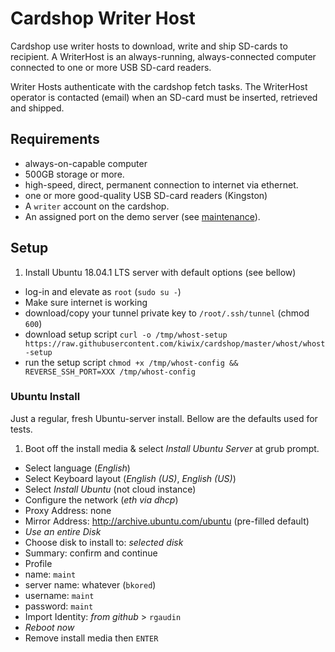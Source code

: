 # Cardshop Writer Host

Cardshop use writer hosts to download, write and ship SD-cards to recipient.
A WriterHost is an always-running, always-connected computer connected to one or more USB SD-card readers.

Writer Hosts authenticate with the cardshop fetch tasks. The WriterHost operator is contacted (email) when an SD-card must be inserted, retrieved and shipped.

## Requirements

* always-on-capable computer
* 500GB storage or more.
* high-speed, direct, permanent connection to internet via ethernet.
* one or more good-quality USB SD-card readers (Kingston)
* A `writer` account on the cardshop.
* An assigned port on the demo server (see [maintenance](http://wiki.kiwix.org/wiki/Cardshop-maintenance)).

## Setup

1. Install Ubuntu 18.04.1 LTS server with default options (see bellow)
* log-in and elevate as `root` (`sudo su -`)
* Make sure internet is working
* download/copy your tunnel private key to `/root/.ssh/tunnel` (chmod `600`)
* download setup script `curl -o /tmp/whost-setup https://raw.githubusercontent.com/kiwix/cardshop/master/whost/whost-setup`
* run the setup script `chmod +x /tmp/whost-config && REVERSE_SSH_PORT=XXX /tmp/whost-config`

### Ubuntu Install

Just a regular, fresh Ubuntu-server install. Bellow are the defaults used for tests.

1. Boot off the install media & select *Install Ubuntu Server* at grub prompt.
* Select language (*English*)
* Select Keyboard layout (*English (US)*, *English (US)*)
* Select *Install Ubuntu* (not cloud instance)
* Configure the network (*eth via dhcp*)
* Proxy Address: none
* Mirror Address: http://archive.ubuntu.com/ubuntu (pre-filled default)
* *Use an entire Disk*
* Choose disk to install to: *selected disk*
* Summary: confirm and continue
* Profile
 * name: `maint`
 * server name: whatever (`bkored`)
 * username: `maint`
 * password: `maint`
 * Import Identity: *from github* > `rgaudin`
* *Reboot now*
* Remove install media then `ENTER`
 
 
